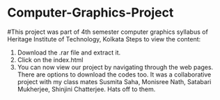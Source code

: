 # Computer-Graphics-Project

#This project was part of 4th semester computer graphics syllabus of Heritage Institute of Technology, Kolkata
Steps to view the content:
1. Download the .rar file and extract it.
2. Click on the index.html
3. You can now view our project by navigating through the web pages. There are options to download the codes too.
It was a collaborative project with my class mates Susmita Saha, Monisree Nath, Satabari Mukherjee, Shinjini Chatterjee. Hats off to them.
